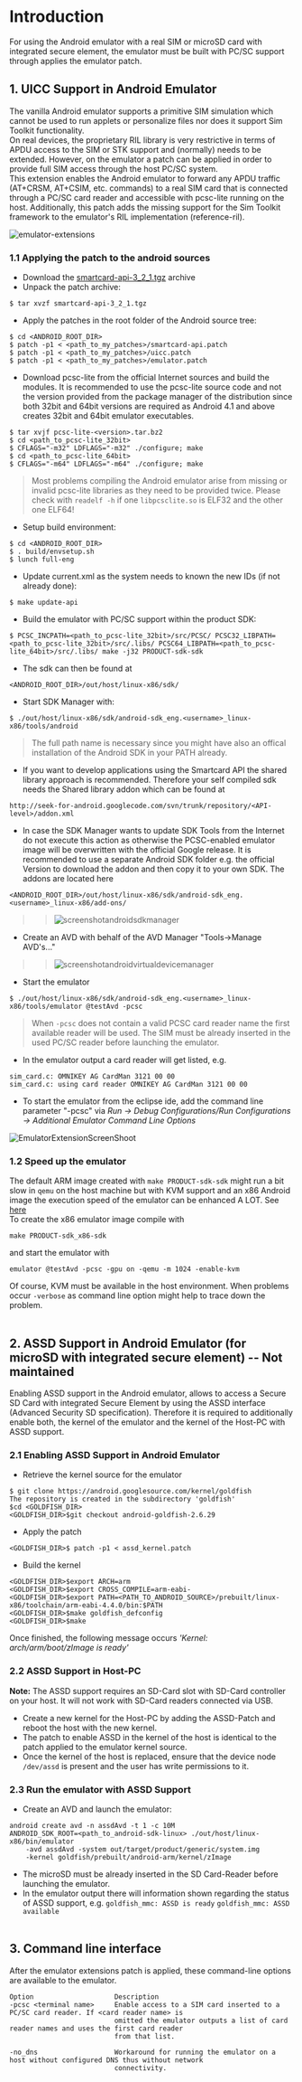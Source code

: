 
<h1>Introduction</h1>

For using the Android emulator with a real SIM or microSD card with integrated secure element, the emulator must be built with PC/SC support through applies the emulator patch.<br />

<h2>1. UICC Support in Android Emulator</h2>

The vanilla Android emulator supports a primitive SIM simulation which cannot be used to run applets or personalize files nor does it support Sim Toolkit functionality.<br />
On real devices, the proprietary RIL library is very restrictive in terms of APDU access to the SIM or STK support and (normally) needs to be extended. However, on the emulator a patch can be applied in order to provide full SIM access through the host PC/SC system.<br />
This extension enables the Android emulator to forward any APDU traffic (AT+CRSM, AT+CSIM, etc. commands) to a real SIM card that is connected through a PC/SC card reader and accessible with pcsc-lite running on the host. Additionally, this patch adds the missing support for the Sim Toolkit framework to the emulator's RIL implementation (reference-ril).<br>

![emulator-extensions](https://cloud.githubusercontent.com/assets/11645011/6865784/c87cc5c8-d471-11e4-8bcf-cfbcd8487c80.png)
<br>

### 1.1 Applying the patch to the android sources ###

  * Download the [smartcard-api-3\_2\_1.tgz](https://drive.google.com/file/d/0B63jMJOYc2l3UXJFWVdaQUlyeFk/edit?usp=sharing) archive
  * Unpack the patch archive:
```
$ tar xvzf smartcard-api-3_2_1.tgz
```
  * Apply the patches in the root folder of the Android source tree:
```
$ cd <ANDROID_ROOT_DIR>
$ patch -p1 < <path_to_my_patches>/smartcard-api.patch
$ patch -p1 < <path_to_my_patches>/uicc.patch
$ patch -p1 < <path_to_my_patches>/emulator.patch
```
  * Download pcsc-lite from the official Internet sources and build the modules. It is recommended to use the pcsc-lite source code and not the version provided from the package manager of the distribution since both 32bit and 64bit versions are required as Android 4.1 and above creates 32bit and 64bit emulator executables.
```
$ tar xvjf pcsc-lite-<version>.tar.bz2
$ cd <path_to_pcsc-lite_32bit>
$ CFLAGS="-m32" LDFLAGS="-m32" ./configure; make
$ cd <path_to_pcsc-lite_64bit>
$ CFLAGS="-m64" LDFLAGS="-m64" ./configure; make
```
> Most problems compiling the Android emulator arise from missing or invalid pcsc-lite libraries as they need to be provided twice. Please check with `readelf -h` if one `libpcsclite.so` is ELF32 and the other one ELF64!
  * Setup build environment:
```
$ cd <ANDROID_ROOT_DIR>
$ . build/envsetup.sh 
$ lunch full-eng
```
  * Update current.xml as the system needs to known the new IDs (if not already done):
```
$ make update-api
```
  * Build the emulator with PC/SC support within the product SDK:
```
$ PCSC_INCPATH=<path_to_pcsc-lite_32bit>/src/PCSC/ PCSC32_LIBPATH=<path_to_pcsc-lite_32bit>/src/.libs/ PCSC64_LIBPATH=<path_to_pcsc-lite_64bit>/src/.libs/ make -j32 PRODUCT-sdk-sdk
```
  * The sdk can then be found at
```
<ANDROID_ROOT_DIR>/out/host/linux-x86/sdk/
```

  * Start SDK Manager with:
```
$ ./out/host/linux-x86/sdk/android-sdk_eng.<username>_linux-x86/tools/android
```
> The full path name is necessary since you might have also an offical installation of the Android SDK in your PATH already.
  * If you want to develop applications using the Smartcard API the shared library approach is recommended. Therefore your self compiled sdk needs the Shared library addon which can be found at
```
http://seek-for-android.googlecode.com/svn/trunk/repository/<API-level>/addon.xml 
```
  * In case the SDK Manager wants to update SDK Tools from the Internet do not execute this action as otherwise the PCSC-enabled emulator image will be overwritten with the official Google release. It is recommended to use a separate Android SDK folder e.g. the official Version to download the addon and then copy it to your own SDK. The addons are located here
```
<ANDROID_ROOT_DIR>/out/host/linux-x86/sdk/android-sdk_eng.<username>_linux-x86/add-ons/
```
> > ![screenshotandroidsdkmanager](https://cloud.githubusercontent.com/assets/11645011/6865787/ced35aea-d471-11e4-905e-2940f7353a34.png)
  * Create an AVD with behalf of the AVD Manager "Tools->Manage AVD's..."
> > ![screenshotandroidvirtualdevicemanager](https://cloud.githubusercontent.com/assets/11645011/6865790/d5e844f8-d471-11e4-9342-ddfdf6edd6a5.png)
  * Start the emulator
```
$ ./out/host/linux-x86/sdk/android-sdk_eng.<username>_linux-x86/tools/emulator @testAvd -pcsc 
```

> When `-pcsc` does not contain a valid PCSC card reader name the first available reader will be used.
> The SIM must be already inserted in the used PC/SC reader before launching the emulator.

  * In the emulator output a card reader will get listed, e.g.
```
sim_card.c: OMNIKEY AG CardMan 3121 00 00
sim_card.c: using card reader OMNIKEY AG CardMan 3121 00 00
```

  * To start the emulator from the eclipse ide, add the command line parameter "-pcsc" via _Run -> Debug Configurations/Run Configurations -> Additional Emulator Command Line Options_

![EmulatorExtensionScreenShoot](https://cloud.githubusercontent.com/assets/11645011/6865792/dd202178-d471-11e4-84f0-2125bd9e4fd9.png)

### 1.2 Speed up the emulator ###
The default ARM image created with `make PRODUCT-sdk-sdk` might run a bit slow in `qemu` on the host machine but with KVM support and an x86 Android image the execution speed of the emulator can be enhanced A LOT.
See [here](http://developer.android.com/tools/devices/emulator.html)<br />
To create the x86 emulator image compile with
```
make PRODUCT-sdk_x86-sdk
```
and start the emulator with
```
emulator @testAvd -pcsc -gpu on -qemu -m 1024 -enable-kvm
```
Of course, KVM must be available in the host environment.
When problems occur `-verbose` as command line option might help to trace down the problem.<br /><br />

## 2. ASSD Support in Android Emulator (for microSD with integrated secure element) -- Not maintained ##

Enabling ASSD support in the Android emulator, allows to access a Secure SD Card with integrated Secure Element by using the ASSD interface (Advanced Security SD specification). Therefore it is required to additionally enable both, the kernel of the emulator and the kernel of the Host-PC with ASSD support.

### 2.1 Enabling ASSD Support in Android Emulator ###

  * Retrieve the kernel source for the emulator
```
$ git clone https://android.googlesource.com/kernel/goldfish
The repository is created in the subdirectory 'goldfish'
$cd <GOLDFISH_DIR>
<GOLDFISH_DIR>$git checkout android-goldfish-2.6.29 
```

  * Apply the patch
```
<GOLDFISH_DIR>$ patch -p1 < assd_kernel.patch
```

  * Build the kernel
```
<GOLDFISH_DIR>$export ARCH=arm
<GOLDFISH_DIR>$export CROSS_COMPILE=arm-eabi-
<GOLDFISH_DIR>$export PATH=<PATH_TO_ANDROID_SOURCE>/prebuilt/linux-x86/toolchain/arm-eabi-4.4.0/bin:$PATH
<GOLDFISH_DIR>$make goldfish_defconfig
<GOLDFISH_DIR>$make    
```

Once finished, the following message occurs
_'Kernel: arch/arm/boot/zImage is ready'_

### 2.2 ASSD Support in Host-PC ###

**Note:** The ASSD support requires an SD-Card slot with SD-Card controller on your host. It will not work with SD-Card readers connected via USB.

  * Create a new kernel for the Host-PC by adding the ASSD-Patch and reboot the host with the new kernel.
  * The patch to enable ASSD in the kernel of the host is identical to the patch applied to the emulator kernel source.
  * Once the kernel of the host is replaced, ensure that the device node `/dev/assd` is present and the user has write permissions to it.

### 2.3 Run the emulator with ASSD Support ###

  * Create an AVD and launch the emulator:
```
android create avd -n assdAvd -t 1 -c 10M
ANDROID_SDK_ROOT=<path_to_android-sdk-linux> ./out/host/linux-x86/bin/emulator    
    -avd assdAvd -system out/target/product/generic/system.img 
    -kernel goldfish/prebuilt/android-arm/kernel/zImage
```
  * The microSD must be already inserted in the SD Card-Reader before launching the emulator.
  * In the emulator output there will information shown regarding the status of ASSD support, e.g.
`goldfish_mmc: ASSD is ready`
`goldfish_mmc: ASSD available`
<br /><br />

## 3. Command line interface ##
After the emulator extensions patch is applied, these command-line options are available to the emulator.
```
Option                    Description
-pcsc <terminal name>     Enable access to a SIM card inserted to a PC/SC card reader. If <card reader name> is
                          omitted the emulator outputs a list of card reader names and uses the first card reader
                          from that list.

-no_dns                   Workaround for running the emulator on a host without configured DNS thus without network
                          connectivity.
```